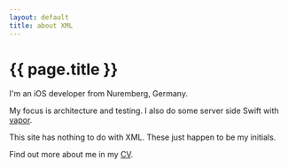 ```yaml
---
layout: default
title: about XML
---
```

# {{ page.title }}

I'm an iOS developer from Nuremberg, Germany.

My focus is architecture and testing. I also do some server side Swift
with [vapor](https://vapor.codes).

This site has nothing to do with XML. These just happen to be my initials.

Find out more about me in my [CV](/cv).
